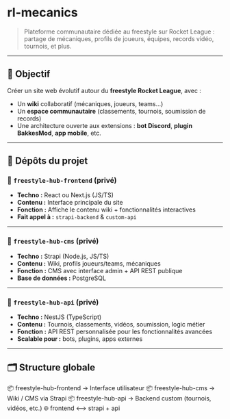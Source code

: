 # rl-mecanics

> Plateforme communautaire dédiée au freestyle sur Rocket League : partage de mécaniques, profils de joueurs, équipes, records vidéo, tournois, et plus.

---

## 🎯 Objectif

Créer un site web évolutif autour du **freestyle Rocket League**, avec :
- Un **wiki** collaboratif (mécaniques, joueurs, teams…)
- Un **espace communautaire** (classements, tournois, soumission de records)
- Une architecture ouverte aux extensions : **bot Discord**, **plugin BakkesMod**, **app mobile**, etc.

---

## 🧱 Dépôts du projet

### 🔹 `freestyle-hub-frontend` (privé)
- **Techno :** React ou Next.js (JS/TS)
- **Contenu :** Interface principale du site
- **Fonction :** Affiche le contenu wiki + fonctionnalités interactives
- **Fait appel à :** `strapi-backend` & `custom-api`

---

### 🔹 `freestyle-hub-cms` (privé)
- **Techno :** Strapi (Node.js, JS/TS)
- **Contenu :** Wiki, profils joueurs/teams, mécaniques
- **Fonction :** CMS avec interface admin + API REST publique
- **Base de données :** PostgreSQL

---

### 🔹 `freestyle-hub-api` (privé)
- **Techno :** NestJS (TypeScript)
- **Contenu :** Tournois, classements, vidéos, soumission, logic métier
- **Fonction :** API REST personnalisée pour les fonctionnalités avancées
- **Scalable pour :** bots, plugins, apps externes

---

## 🗂 Structure globale


:package: freestyle-hub-frontend     → Interface utilisateur
:package: freestyle-hub-cms          → Wiki / CMS via Strapi
:package: freestyle-hub-api          → Backend custom (tournois, vidéos, etc.)
:globe_with_meridians: frontend <--> strapi + api
